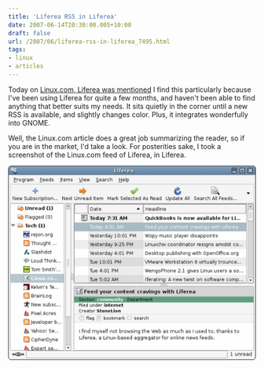 ```yaml
---
title: 'Liferea RSS in Liferea'
date: 2007-06-14T20:30:00.005+10:00
draft: false
url: /2007/06/liferea-rss-in-liferea_7495.html
tags: 
- linux
- articles
---
```


Today on [Linux.com, Liferea was mentioned](http://community.linux.com/article.pl?sid=07/06/07/1458229) I find this particularly because I've been using Liferea for quite a few months, and haven't been able to find anything that better suits my needs. It sits quietly in the corner until a new RSS is available, and slightly changes color. Plus, it integrates wonderfully into GNOME.

Well, the Linux.com article does a great job summarizing the reader, so if you are in the market, I'd take a look. For posterities sake, I took a screenshot of the Linux.com feed of Liferea, in Liferea.

[![](screenshot-liferea.jpg)](screenshot-liferea.jpg)